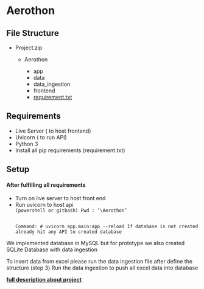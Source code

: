 # Aerothon

<h2>File Structure</h2>
<ul>
  <li>Project.zip</li>
  <ul>
  <li>Aerothon</li>
    <ul>
      <li>app</li>
      <li>data</li>
      <li>data_ingestion</li>
      <li>frontend</li>
      <li><a href="https://github.com/Aman-Khan/Aerothon/blob/main/requirements.txt" >requirement.txt</a></li>
  </ul>
</ul>
</ul>

<h2>Requirements </h2>
<ul>
  <li>Live Server ( to host frontend)</li>
  <li>Uvicorn ( to run API)</li>
  <li>Python 3</li>
  <li>Install all pip requirements (requirement.txt)</li>
</ul>


<h2>Setup</h2>

<h4>After fulfilling all requirements</h4>

<ul>
  <li>Turn on live server to host front end</li>
  <li>Run uvicorn to host api</li>
  <code>(powershell or gitbash) Pwd : ‘\Aerothon’

Command:
	#  uvicorn app.main:app --reload
If database is not created already hit any API to created database
    </code>
</ul>

	
We implemented database in MySQL but for prototype we also created SQLite Database with data ingestion

To insert data from excel please run the data ingestion file after define the structure (step 3) 
Run the data ingestion to push all excel data into database

<strong><a href="https://docs.google.com/document/d/1KoRptbmsZqsTzyUJpf-s8w5kkR4fDj4dHH5sLuFSIwE/edit?usp=sharing">full description about project</a></strong>
